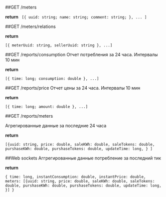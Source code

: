 ##GET /meters

**return**
`
[{ uuid: string;
  name: string;
  comment: string;
}, ...
]`


##GET /meters/relations

**return**

`[{
meterUuid: string,
sellerUuid: string
}, ...]`

##GET /reports/consumption
Отчет потребления за 24 часа. Интервалы 10 мин

**return**

`[{
time: long;
consumption: double
}, ...]`


##GET /reports/price
Отчет цены за 24 часа. Интервалы 10 мин

**return**

`[{
time: long;
amount: double
}, ...]`


##GET /reports/meters

Агрегированные данные за последние 24 часа

**return**

`[{uuid: string,
  price: double,
  saleKWh: double,
  saleTokens: double,
  purshaseKWh: double,
  purshaseTokens: double,
  updateTime: long,
}
]`


##Web sockets
Аггрегированные данные потребление за последний тик

**return**

`{
time: long,
instantConsumption: double,
instantPrice: double,
meters:
[{uuid: string,
  price: double,
  saleKWh: double,
  saleTokens: double,
  purshaseKWh: double,
  purshaseTokens: double,
  updateTime: long,
}]
}`